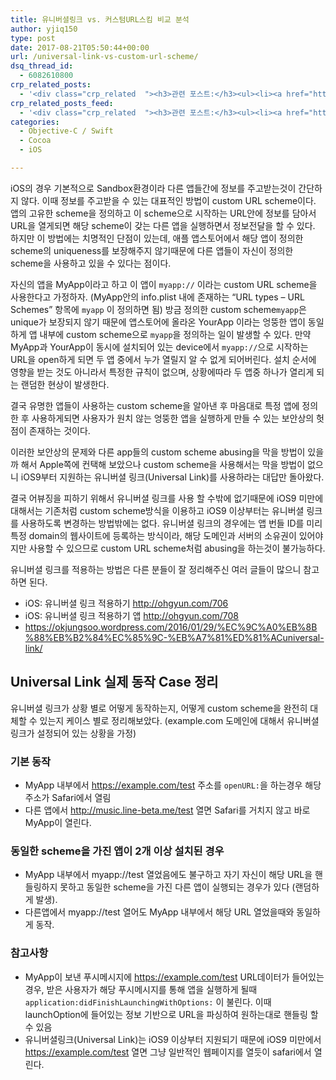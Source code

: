 ```yaml
---
title: 유니버셜링크 vs. 커스텀URL스킴 비교 분석
author: yjiq150
type: post
date: 2017-08-21T05:50:44+00:00
url: /universal-link-vs-custom-url-scheme/
dsq_thread_id:
  - 6082610800
crp_related_posts:
  - '<div class="crp_related  "><h3>관련 포스트:</h3><ul><li><a href="https://www.letmecompile.com/kotlin-coroutine-vs-javascript-async-comparison/"     class="post-873"><span class="crp_title">JavaScript 개발자에게 Kotlin coroutine 10분만에 이해시키기</span></a></li><li><a href="https://www.letmecompile.com/mysql-innodb-lock-deadlock/"     class="post-763"><span class="crp_title">MySQL InnoDB lock & deadlock 이해하기</span></a></li><li><a href="https://www.letmecompile.com/mysql-innodb-auto-increment-%ec%84%b1%eb%8a%a5-%ec%b5%9c%ec%a0%81%ed%99%94/"     class="post-750"><span class="crp_title">MySQL - InnoDB Auto Increment 성능 최적화</span></a></li><li><a href="https://www.letmecompile.com/redis-cluster-sentinel-overview/"     class="post-770"><span class="crp_title">레디스 클러스터, 센티넬 구성 및 동작 방식</span></a></li><li><a href="https://www.letmecompile.com/mac-app-recommendation-for-developer/"     class="post-836"><span class="crp_title">개발자를 위한 필수 맥 앱(Mac App) 10선</span></a></li></ul><div class="crp_clear"></div></div>'
crp_related_posts_feed:
  - '<div class="crp_related  "><h3>관련 포스트:</h3><ul><li><a href="https://www.letmecompile.com/kotlin-coroutine-vs-javascript-async-comparison/"     class="post-873"><span class="crp_title">JavaScript 개발자에게 Kotlin coroutine 10분만에 이해시키기</span></a></li><li><a href="https://www.letmecompile.com/mysql-innodb-lock-deadlock/"     class="post-763"><span class="crp_title">MySQL InnoDB lock & deadlock 이해하기</span></a></li><li><a href="https://www.letmecompile.com/mysql-innodb-auto-increment-%ec%84%b1%eb%8a%a5-%ec%b5%9c%ec%a0%81%ed%99%94/"     class="post-750"><span class="crp_title">MySQL - InnoDB Auto Increment 성능 최적화</span></a></li><li><a href="https://www.letmecompile.com/redis-cluster-sentinel-overview/"     class="post-770"><span class="crp_title">레디스 클러스터, 센티넬 구성 및 동작 방식</span></a></li><li><a href="https://www.letmecompile.com/mac-app-recommendation-for-developer/"     class="post-836"><span class="crp_title">개발자를 위한 필수 맥 앱(Mac App) 10선</span></a></li></ul><div class="crp_clear"></div></div>'
categories:
  - Objective-C / Swift
  - Cocoa
  - iOS

---
```

iOS의 경우 기본적으로 Sandbox환경이라 다른 앱들간에 정보를 주고받는것이 간단하지 않다. 이때 정보를 주고받을 수 있는 대표적인 방법이 custom URL scheme이다. 앱의 고유한 scheme을 정의하고 이 scheme으로 시작하는 URL안에 정보를 담아서 URL을 열게되면 해당 scheme이 갖는 다른 앱을 실행하면서 정보전달을 할 수 있다. 하지만 이 방법에는 치명적인 단점이 있는데, 애플 앱스토어에서 해당 앱이 정의한 scheme의 uniqueness를 보장해주지 않기때문에 다른 앱들이 자신이 정의한 scheme을 사용하고 있을 수 있다는 점이다.

자신의 앱을 MyApp이라고 하고 이 앱이 `myapp://` 이라는 custom URL scheme을 사용한다고 가정하자. (MyApp안의 info.plist 내에 존재하는 &#8220;URL types &#8211; URL Schemes&#8221; 항목에 `myapp` 이 정의하면 됨) 방금 정의한 custom scheme`myapp`은 unique가 보장되지 않기 때문에 앱스토어에 올라온 YourApp 이라는 엉뚱한 앱이 동일하게 앱 내부에 custom scheme으로 `myapp`을 정의하는 일이 발생할 수 있다. 만약 MyApp과 YourApp이 동시에 설치되어 있는 device에서 `myapp://`으로 시작하는 URL을 open하게 되면 두 앱 중에서 누가 열릴지 알 수 없게 되어버린다. 설치 순서에 영향을 받는 것도 아니라서 특정한 규칙이 없으며, 상황에따라 두 앱중 하나가 열리게 되는 랜덤한 현상이 발생한다.

결국 유명한 앱들이 사용하는 custom scheme을 알아낸 후 마음대로 특정 앱에 정의한 후 사용하게되면 사용자가 원치 않는 엉뚱한 앱을 실행하게 만들 수 있는 보안상의 헛점이 존재하는 것이다.

이러한 보안상의 문제와 다른 app들의 custom scheme abusing을 막을 방법이 있을까 해서 Apple쪽에 컨택해 보았으나 custom scheme을 사용해서는 막을 방법이 없으니 iOS9부터 지원하는 유니버셜 링크(Universal Link)를 사용하라는 대답만 돌아왔다.

결국 어뷰징을 피하기 위해서 유니버셜 링크를 사용 할 수밖에 없기때문에 iOS9 미만에 대해서는 기존처럼 custom scheme방식을 이용하고 iOS9 이상부터는 유니버셜 링크를 사용하도록 변경하는 방법밖에는 없다. 유니버셜 링크의 경우에는 앱 번들 ID를 미리 특정 domain의 웹사이트에 등록하는 방식이라, 해당 도메인과 서버의 소유권이 있어야지만 사용할 수 있으므로 custom URL scheme처럼 abusing을 하는것이 불가능하다.

유니버셜 링크를 적용하는 방법은 다른 분들이 잘 정리해주신 여러 글들이 많으니 참고하면 된다.

  * iOS: 유니버셜 링크 적용하기 <http://ohgyun.com/706>
  * iOS: 유니버셜 링크 적용하기 앱 <http://ohgyun.com/708>
  * <https://okjungsoo.wordpress.com/2016/01/29/%EC%9C%A0%EB%8B%88%EB%B2%84%EC%85%9C-%EB%A7%81%ED%81%ACuniversal-link/>

## Universal Link 실제 동작 Case 정리

유니버셜 링크가 상황 별로 어떻게 동작하는지, 어떻게 custom scheme을 완전히 대체할 수 있는지 케이스 별로 정리해보았다. (example.com 도메인에 대해서 유니버셜 링크가 설정되어 있는 상황을 가정)

### 기본 동작

  * MyApp 내부에서 https://example.com/test 주소를 `openURL:`을 하는경우 해당주소가 Safari에서 열림
  * 다른 앱에서 http://music.line-beta.me/test 열면 Safari를 거치지 않고 바로 MyApp이 열린다.

### 동일한 scheme을 가진 앱이 2개 이상 설치된 경우

  * MyApp 내부에서 myapp://test 열었음에도 불구하고 자기 자신이 해당 URL을 핸들링하지 못하고 동일한 scheme을 가진 다른 앱이 실행되는 경우가 있다 (랜덤하게 발생).
  * 다른앱에서 myapp://test 열어도 MyApp 내부에서 해당 URL 열었을때와 동일하게 동작.

### 참고사항

  * MyApp이 보낸 푸시메시지에 https://example.com/test URL데이터가 들어있는경우, 받은 사용자가 해당 푸시메시지를 통해 앱을 실행하게 될때 `application:didFinishLaunchingWithOptions:` 이 불린다. 이때 launchOption에 들어있는 정보 기반으로 URL을 파싱하여 원하는대로 핸들링 할 수 있음
  * 유니버셜링크(Universal Link)는 iOS9 이상부터 지원되기 때문에 iOS9 미만에서 https://example.com/test 열면 그냥 일반적인 웹페이지를 열듯이 safari에서 열린다.